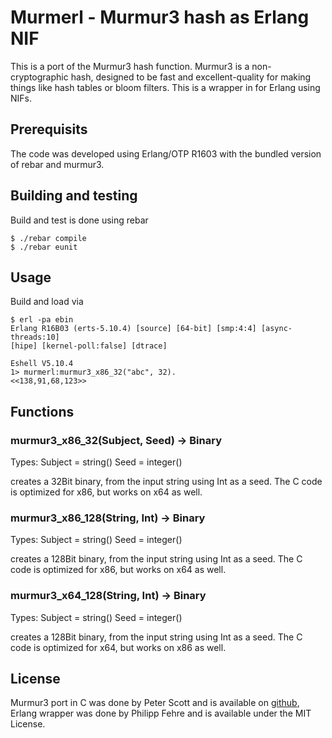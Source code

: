 # Murmerl - Murmur3 hash as Erlang NIF
This is a port of the Murmur3 hash function. Murmur3 is a non-cryptographic
hash, designed to be fast and excellent-quality for making things like hash
tables or bloom filters. This is a wrapper in for Erlang using NIFs.

## Prerequisits
The code was developed using Erlang/OTP R1603 with the bundled version of rebar
and murmur3.

## Building and testing
Build and test is done using rebar

    $ ./rebar compile
    $ ./rebar eunit

## Usage
Build and load via

    $ erl -pa ebin
    Erlang R16B03 (erts-5.10.4) [source] [64-bit] [smp:4:4] [async-threads:10]
    [hipe] [kernel-poll:false] [dtrace]

    Eshell V5.10.4
    1> murmerl:murmur3_x86_32("abc", 32).
    <<138,91,68,123>>

## Functions

### murmur3_x86_32(Subject, Seed) -> Binary
Types:
    Subject = string()
    Seed = integer()

creates a 32Bit binary, from the input string using Int as a seed. The C code
is optimized for x86, but works on x64 as well.

### murmur3_x86_128(String, Int) -> Binary
Types:
    Subject = string()
    Seed = integer()

creates a 128Bit binary, from the input string using Int as a seed. The C code
is optimized for x86, but works on x64 as well.

### murmur3_x64_128(String, Int) -> Binary
Types:
    Subject = string()
    Seed = integer()

creates a 128Bit binary, from the input string using Int as a seed. The C code
is optimized for x64, but works on x86 as well.

## License
Murmur3 port in C was done by Peter Scott and is available on
[github](https://github.com/PeterScott/murmur3), Erlang wrapper was done by
Philipp Fehre and is available under the MIT License.

